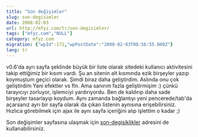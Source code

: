 ```yaml
---
title: "Son değişimler"
slug: son-degisimler
date: 2008-02-03
url: http://mfyz.com/tr/son-degisimler/
tags: ["mfyz.com","NULL"]
category: mfyz.com
migration: {"wpId":172,"wpPostDate":"2008-02-03T08:56:55.000Z"}
lang: tr
---
```


v0.6'da ayrı sayfa şeklinde büyük bir liste olarak sitedeki kullanıcı aktivitesini takip ettiğimiz bir kısım vardı. Şu an sitenin alt kısmında ezik birşeyler yazıp koymuştum geçici olarak. Şimdi biraz daha geliştirdim. Aslında onu çok geliştirdim Yani efektler vs fln. Ama sanırım fazla geliştirmişim :) çünkü tarayıcıyı zorluyor, işlemciyi yardırıyordu. Ben de kaldırıp daha sade birşeyler tasarlayıp koydum. Aynı zamanda bağlantıyı yeni pencerede/tab'da açarsanız ayrı bir sayfa olarak da çıkan listenin aynısına erişebilirsiniz. Hızlıca görebilmek için ajax ile aynı sayfa içeriğini alıp işlettim o kadar ;)

Son değişimler sayfasına ulaşmak için [son-degisiklikler](/son-degisiklikler) adresini de kullanabilirsiniz.